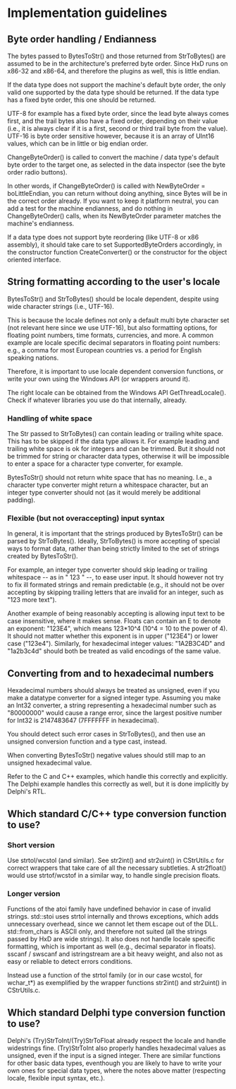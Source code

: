 # Implementation guidelines

## Byte order handling / Endianness

The bytes passed to BytesToStr() and those returned from StrToBytes() are
assumed to be in the architecture's preferred byte order. Since HxD runs on
x86-32 and x86-64, and therefore the plugins as well, this is little endian.

If the data type does not support the machine's default byte order, the only
valid one supported by the data type should be returned. If the data type has a
fixed byte order, this one should be returned.

UTF-8 for example has a fixed byte order, since the lead byte always comes
first, and the trail bytes also have a fixed order, depending on their value
(i.e., it is always clear if it is a first, second or third trail byte from the
value). UTF-16 is byte order sensitive however, because it is an array of UInt16
values, which can be in little or big endian order.

ChangeByteOrder() is called to convert the machine / data type's default byte
order to the target one, as selected in the data inspector (see the byte order
radio buttons).

In other words, if ChangeByteOrder() is called with NewByteOrder =
boLittleEndian, you can return without doing anything, since Bytes will be in
the correct order already. If you want to keep it platform neutral, you can add
a test for the machine endianness, and do nothing in ChangeByteOrder() calls,
when its NewByteOrder parameter matches the machine's endianness.

If a data type does not support byte reordering (like UTF-8 or x86 assembly), it
should take care to set SupportedByteOrders accordingly, in the constructor
function CreateConverter() or the constructor for the object oriented interface.

## String formatting according to the user's locale

BytesToStr() and StrToBytes() should be locale dependent, despite using wide
character strings (i.e., UTF-16).

This is because the locale defines not only a default multi byte character set
(not relevant here since we use UTF-16), but also formatting options, for
floating point numbers, time formats, currencies, and more. A common example are
locale specific decimal separators in floating point numbers: e.g., a
comma for most European countries vs. a period for English speaking nations.

Therefore, it is important to use locale dependent conversion functions, or
write your own using the Windows API (or wrappers around it).

The right locale can be obtained from the Windows API GetThreadLocale(). Check
if whatever libraries you use do that internally, already.

### Handling of white space

The Str passed to StrToBytes() can contain leading or trailing white space. This
has to be skipped if the data type allows it. For example leading and trailing
white space is ok for integers and can be trimmed. But it should not be trimmed
for string or character data types, otherwise it will be impossible to enter a
space for a character type converter, for example.

BytesToStr() should not return white space that has no meaning. I.e., a
character type converter might return a whitespace character, but an integer
type converter should not (as it would merely be additional padding).

### Flexible (but not overaccepting) input syntax

In general, it is important that the strings produced by BytesToStr() can be
parsed by StrToBytes(). Ideally, StrToBytes() is more accepting of special
ways to format data, rather than being strictly limited to the set of strings
created by BytesToStr().

For example, an integer type converter should skip leading or trailing
whitespace -- as in "  123  " --, to ease user input. It should however not try
to fix ill formated strings and remain predictable (e.g., it should not be over
accepting by skipping trailing letters that are invalid for an integer, such as
"123 more text").

Another example of being reasonably accepting is allowing input text to be case
insensitive, where it makes sense. Floats can contain an E to denote an
exponent: "123E4", which means 123*10^4 (10^4 = 10 to the power of 4). It should
not matter whether this exponent is in upper ("123E4") or lower case ("123e4").
Similarly, for hexadecimal integer values: "1A2B3C4D" and "1a2b3c4d" should both
be treated as valid encodings of the same value.

## Converting from and to hexadecimal numbers

Hexadecimal numbers should always be treated as unsigned, even if you make a
datatype converter for a signed integer type. Assuming you make an Int32
converter, a string representing a hexadecimal number such as "80000000" would
cause a range error, since the largest positive number for Int32 is 2147483647
(7FFFFFFF in hexadecimal).

You should detect such error cases in StrToBytes(), and then use an unsigned
conversion function and a type cast, instead.

When converting BytesToStr() negative values should still map to an unsigned
hexadecimal value.

Refer to the C and C++ examples, which handle this correctly and explicitly. The
Delphi example handles this correctly as well, but it is done implicitly by
Delphi's RTL.

## Which standard C/C++ type conversion function to use?

### Short version

Use strtol/wcstol (and similar). See str2int() and str2uint() in CStrUtils.c for
correct wrappers that take care of all the necessary subtleties. A str2float()
would use strtof/wcstof in a similar way, to handle single precision floats.

### Longer version

Functions of the atoi family have undefined behavior in case of invalid strings.
std::stoi uses strtol internally and throws exceptions, which adds unnecessary
overhead, since we cannot let them escape out of the DLL.
std::from_chars is ASCII only, and therefore not suited (all the strings passed
by HxD are wide strings). It also does not handle locale specific formatting,
which is important as well (e.g., decimal separator in floats).
sscanf / swscanf and istringstream are a bit heavy weight, and also not as easy
or reliable to detect errors conditions.

Instead use a function of the strtol family (or in our case wcstol,
for wchar_t*) as exemplified by the wrapper functions str2int() and str2uint()
in CStrUtils.c.


## Which standard Delphi type conversion function to use?

Delphi's (Try)StrToInt/(Try)StrToFloat already respect the locale and handle
widestrings fine. (Try)StrToInt also properly handles hexadecimal values as
unsigned, even if the input is a signed integer. There are similar functions for
other basic data types, eventhough you are likely to have to write your own ones
for special data types, where the notes above matter (respecting locale,
flexible input syntax, etc.).

